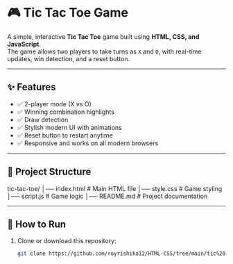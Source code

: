 # 🎮 Tic Tac Toe Game

A simple, interactive **Tic Tac Toe** game built using **HTML, CSS, and JavaScript**.  
The game allows two players to take turns as `X` and `O`, with real-time updates, win detection, and a reset button.

---

## ✨ Features
- ✅ 2-player mode (X vs O)
- ✅ Winning combination highlights
- ✅ Draw detection
- ✅ Stylish modern UI with animations
- ✅ Reset button to restart anytime
- ✅ Responsive and works on all modern browsers

---

## 📂 Project Structure
tic-tac-toe/
│── index.html # Main HTML file
│── style.css # Game styling
│── script.js # Game logic
│── README.md # Project documentation

---

## 🚀 How to Run
1. Clone or download this repository:
   ```bash
   git clone https://github.com/royrishika12/HTML-CSS/tree/main/tic%20tac%20toe%202.0
